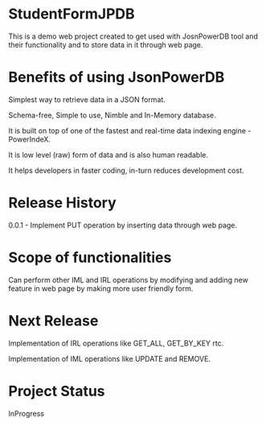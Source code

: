 # StudentFormJPDB

This is a demo web project created to get used with JosnPowerDB tool and their functionality and to store data in it through web page.

# Benefits of using JsonPowerDB

Simplest way to retrieve data in a JSON format.

Schema-free, Simple to use, Nimble and In-Memory database.

It is built on top of one of the fastest and real-time data indexing engine - PowerIndeX.

It is low level (raw) form of data and is also human readable.

It helps developers in faster coding, in-turn reduces development cost.

# Release History

0.0.1 - Implement PUT operation by inserting data through web page.

# Scope of functionalities

Can perform other IML and IRL operations by modifying and adding new feature in web page by making more user friendly form.

# Next Release

Implementation of IRL operations like GET_ALL, GET_BY_KEY rtc.

Implementation of IML operations like UPDATE and REMOVE.

# Project Status

InProgress
